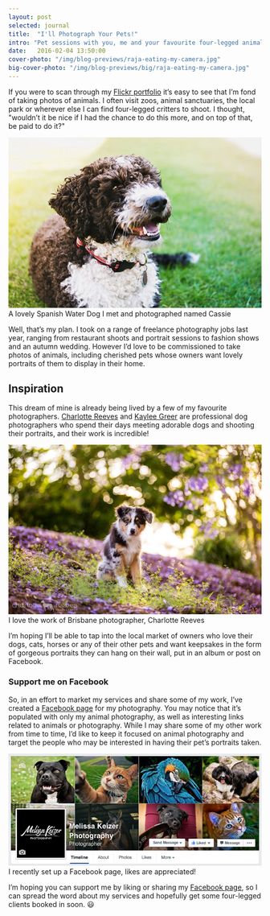 ```yaml
---
layout: post
selected: journal
title:  "I'll Photograph Your Pets!"
intro: "Pet sessions with you, me and your favourite four-legged animals"
date:   2016-02-04 13:50:00
cover-photo: "/img/blog-previews/raja-eating-my-camera.jpg"
big-cover-photo: "/img/blog-previews/big/raja-eating-my-camera.jpg"
---
```


If you were to scan through my [Flickr portfolio](https://www.flickr.com/photos/tinyspark_boom/) it’s easy to see that I’m fond of taking photos of animals. I often visit zoos, animal sanctuaries, the local park or wherever else I can find four-legged critters to shoot. I thought, "wouldn’t it be nice if I had the chance to do this more, and on top of that, be paid to do it?"

<div class="article__image article__image--with-caption" >
  <img src="/img/blog/cassie-by-melissa-keizer.jpg" alt="A photo I took of Cassie the dog" />
  <span class="caption">A lovely Spanish Water Dog I met and photographed named Cassie</span>
</div>


Well, that’s my plan. I took on a range of freelance photography jobs last year, ranging from restaurant shoots and portrait sessions to fashion shows and an autumn wedding. However I’d love to be commissioned to take photos of animals, including cherished pets whose owners want lovely portraits of them to display in their home.


## Inspiration

This dream of mine is already being lived by a few of my favourite photographers. [Charlotte Reeves](http://www.charlottereeves.com.au/) and [Kaylee Greer](https://500px.com/dogbreathphotography) are professional dog photographers who spend their days meeting adorable dogs and shooting their portraits, and their work is incredible!

<div class="article__image article__image--with-caption" >
  <img src="/img/blog/charlotte-reeves-fletcher.jpg" alt="Charlotte Reeves Photography" />
  <span class="caption">I love the work of Brisbane photographer, Charlotte Reeves</span>
</div>

I’m hoping I’ll be able to tap into the local market of owners who love their dogs, cats, horses or any of their other pets and want keepsakes in the form of gorgeous portraits they can hang on their wall, put in an album or post on Facebook.

### Support me on Facebook

So, in an effort to market my services and share some of my work, I’ve created a [Facebook page](https://www.facebook.com/melissakeizerphotography/) for my photography. You may notice that it’s populated with only my animal photography, as well as interesting links related to animals or photography. While I may share some of my other work from time to time, I’d like to keep it focused on animal photography and target the people who may be interested in having their pet’s portraits taken.

<div class="article__image article__image--with-caption" >
  <a href="https://www.facebook.com/melissakeizerphotography/" class="image-link">
   <img src="/img/blog/melissakeizerphotography.jpg" alt="Support me on Facebook" />
  </a>
  <span class="caption">I recently set up a Facebook page, likes are appreciated!</span>
</div>

I’m hoping you can support me by liking or sharing my [Facebook page](https://www.facebook.com/melissakeizerphotography/), so I can spread the word about my services and hopefully get some four-legged clients booked in soon. 😃



